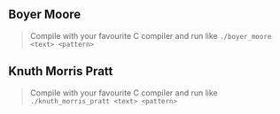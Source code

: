 ## Boyer Moore

> Compile with your favourite C compiler and run like `./boyer_moore <text> <pattern>`

[](boyer_moore.c ':include :type=code C')

## Knuth Morris Pratt

> Compile with your favourite C compiler and run like `./knuth_morris_pratt <text> <pattern>`

[](knuth_morris_pratt.c ':include :type=code C')
